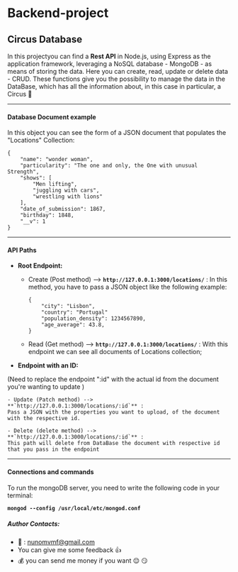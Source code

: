 # Backend-project


## Circus Database 


In this projectyou can find a **Rest API** in Node.js, using Express as the application framework, leveraging a NoSQL database - MongoDB - as means of storing the data.
Here you can create, read, update or delete data - CRUD. These functions give you the possibility to manage the data in the DataBase, which has all the information about, in this case in particular, a Circus :circus_tent:

---
<!-- In this REST API, information about a circus is managed, which employs several people, all of them with some particularities that make them unique and special.  -->

#### Database Document example
In this object you can see the form of a JSON document that populates the "Locations" Collection:

```
{
    "name": "wonder woman",
    "particularity": "The one and only, the One with unusual Strength",
    "shows": [
        "Men lifting",
        "juggling with cars",
        "wrestling with lions"
    ],
    "date_of_submission": 1867,
    "birthday": 1848,
    "__v": 1
}
```


***

#### API Paths 

- **Root Endpoint:**

    - Create (Post method) --> 
    **` http://127.0.0.1:3000/locations/ `** :
        In this method, you have to pass a JSON object like the following example:
        ```  
       	{
            "city": "Lisbon",
            "country": "Portugal"
            "population_density": 1234567890,
            "age_average": 43.8,
	    }
        ```
    - Read (Get method) --> 
    **`http://127.0.0.1:3000/locations/`** :
        With this endpoint we can see all documents of Locations collection;
    
- **Endpoint with an ID:**

(Need to replace the endpoint ":id" with the actual id from the document you're wanting to update )

    - Update (Patch method) --> 
    **`http://127.0.0.1:3000/locations/:id`** :
    Pass a JSON with the properties you want to upload, of the document with the respective id.

    - Delete (delete method) -->
    **`http://127.0.0.1:3000/locations/:id`** :
    This path will delete from DataBase the document with respective id that you pass in the endpoint






***

#### Connections and commands

To run the mongoDB server, you need to write the following code in your terminal:

**`mongod --config /usr/local/etc/mongod.conf`**



##### Author Contacts:
- :e-mail: : nunomvmf@gmail.com
- You can give me some feedback :thumbsup:
- :moneybag: you can send me money if you want :relieved: :smirk:



